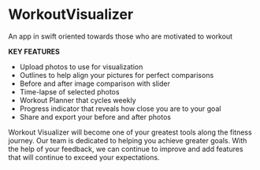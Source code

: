 # WorkoutVisualizer
An app in swift oriented towards those who are motivated to workout

**KEY FEATURES**
- Upload photos to use for visualization
- Outlines to help align your pictures for perfect comparisons
- Before and after image comparison with slider
- Time-lapse of selected photos
- Workout Planner that cycles weekly
- Progress indicator that reveals how close you are to your goal
- Share and export your before and after photos

Workout Visualizer will become one of your greatest tools along the fitness journey. Our team is dedicated to helping you achieve greater goals. With the help of your feedback, we can continue to improve and add features that will continue to exceed your expectations.
